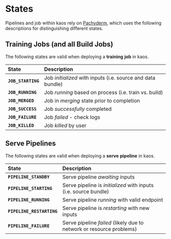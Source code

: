 # States

Pipelines and job within kaos rely on [Pachyderm](https://pachyderm.github.io/), which uses the following descriptions for distinguishing different states.

## Training Jobs \(and all Build Jobs\)

The following states are valid when deploying a **training** **job** in kaos.

| State | Description |
| :--- | :--- |
| **`JOB_STARTING`** | Job _initialized_ with inputs \(i.e. source and data bundle\) |
| **`JOB_RUNNING`** | Job _running_ based on process \(i.e. train vs. build\) |
| **`JOB_MERGED`** | Job in _merging_ state prior to completion |
| **`JOB_SUCCESS`** | Job _successfully_ completed |
| **`JOB_FAILURE`** | Job _failed_ - check logs |
| **`JOB_KILLED`** | Job _killed_ by user |

## Serve Pipelines

The following states are valid when deploying a **serve** **pipeline** in kaos.

| State | Description |
| :--- | :--- |
| **`PIPELINE_STANDBY`** | Serve pipeline _awaiting_ inputs |
| **`PIPELINE_STARTING`** | Serve pipeline is _initialized_ with inputs \(i.e. source bundle\) |
| **`PIPELINE_RUNNING`** | Serve pipeline _running_ with valid endpoint |
| **`PIPELINE_RESTARTING`** | Serve pipeline is _restarting_ with new inputs |
| **`PIPELINE_FAILURE`** | Serve pipeline _failed_ \(likely due to network or resource problems\) |

